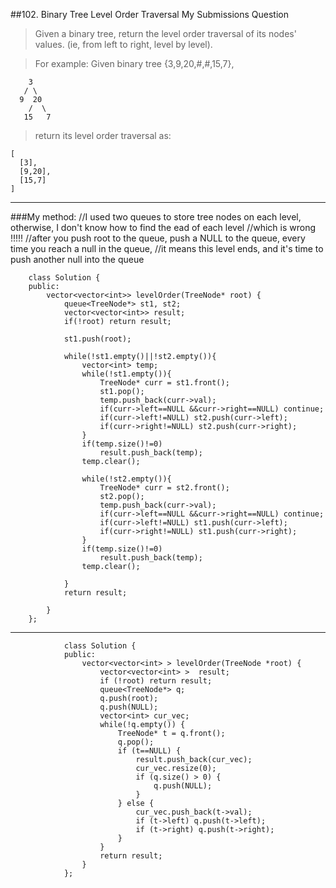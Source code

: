 ##102. Binary Tree Level Order Traversal My Submissions Question

> Given a binary tree, return the level order traversal of its nodes' values. (ie, from left to right, level by level).

> For example:
> Given binary tree {3,9,20,#,#,15,7},  
> 
        3
       / \
      9  20
        /  \
       15   7
>return its level order traversal as:  
> 
    [
      [3],
      [9,20],
      [15,7]
    ]
    
---
###My method:
        //I used two queues to store tree nodes on each level, otherwise, I don't know how to find the ead of each level
        //which is wrong !!!!!
        //after you push root to the queue, push a NULL to the queue, every time you reach a null in the queue, 
        //it means this level ends, and it's time to push another null into the queue
        
        class Solution {
        public:
            vector<vector<int>> levelOrder(TreeNode* root) {
                queue<TreeNode*> st1, st2;
                vector<vector<int>> result;
                if(!root) return result;
                
                st1.push(root);
                
                while(!st1.empty()||!st2.empty()){
                    vector<int> temp;
                    while(!st1.empty()){
                        TreeNode* curr = st1.front();
                        st1.pop();
                        temp.push_back(curr->val);
                        if(curr->left==NULL &&curr->right==NULL) continue;
                        if(curr->left!=NULL) st2.push(curr->left);
                        if(curr->right!=NULL) st2.push(curr->right);
                    }
                    if(temp.size()!=0)
                        result.push_back(temp);
                    temp.clear();
                    
                    while(!st2.empty()){
                        TreeNode* curr = st2.front();
                        st2.pop();
                        temp.push_back(curr->val);
                        if(curr->left==NULL &&curr->right==NULL) continue;
                        if(curr->left!=NULL) st1.push(curr->left);
                        if(curr->right!=NULL) st1.push(curr->right);
                    }
                    if(temp.size()!=0)
                        result.push_back(temp);
                    temp.clear();
        
                }
                return result;
                
            }
        };


---

                class Solution {
                public:
                    vector<vector<int> > levelOrder(TreeNode *root) {
                        vector<vector<int> >  result;
                        if (!root) return result;
                        queue<TreeNode*> q;
                        q.push(root);
                        q.push(NULL);
                        vector<int> cur_vec;
                        while(!q.empty()) {
                            TreeNode* t = q.front();
                            q.pop();
                            if (t==NULL) {
                                result.push_back(cur_vec);
                                cur_vec.resize(0);
                                if (q.size() > 0) {
                                    q.push(NULL);
                                }
                            } else {
                                cur_vec.push_back(t->val);
                                if (t->left) q.push(t->left);
                                if (t->right) q.push(t->right);
                            }
                        }
                        return result;
                    }
                };
